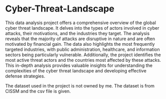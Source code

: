 # Cyber-Threat-Landscape
This data analysis project offers a comprehensive overview of the global cyber threat landscape.
It delves into the types of actors involved in cyber attacks, their motivations, and the industries they target. The analysis reveals that the majority of attacks are disruptive in nature and are often motivated by financial gain. 
The data also highlights the most frequently targeted industries, with public administration, healthcare, and information sectors being particularly vulnerable. Additionally, the project identifies the most active threat actors and the countries most affected by these attacks. This in-depth analysis provides valuable insights for understanding the complexities of the cyber threat landscape and developing effective defense strategies.

The dataset used in the project is not owned by me.
The dataset is from CISSM and the csv file is given.
